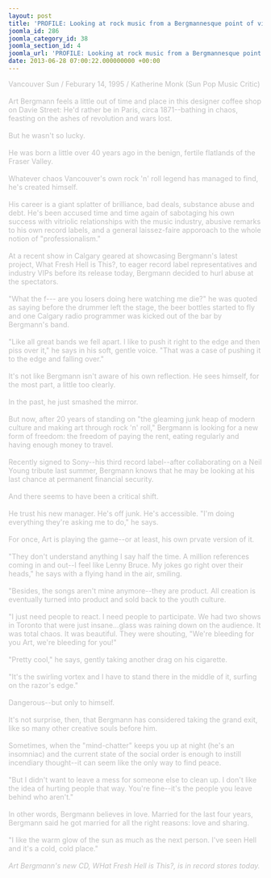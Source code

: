 ```yaml
---
layout: post
title: 'PROFILE: Looking at rock music from a Bergmannesque point of view'
joomla_id: 286
joomla_category_id: 38
joomla_section_id: 4
joomla_url: 'PROFILE: Looking at rock music from a Bergmannesque point of view'
date: 2013-06-28 07:00:22.000000000 +00:00
---
```

<span style="color: #c0c0c0">
Vancouver Sun / Feburary 14, 1995 / Katherine Monk (Sun Pop Music Critic)<br />
<br />
Art Bergmann feels a little out of time and place in this designer coffee shop on Davie Street: He'd rather be in Paris, circa 1871--bathing in chaos, feasting on the ashes of revolution and wars lost.<br />
<br />
But he wasn't so lucky.<br />
<br />
He was born a little over 40 years ago in the benign, fertile flatlands of the Fraser Valley.<br />
<br />
Whatever chaos Vancouver's own rock 'n' roll legend has managed to find, he's created himself.<br />
<br />
His career is a giant splatter of brilliance, bad deals, substance abuse and debt. He's been accused time and time again of sabotaging his own success with vitriolic relationships with the music industry, abusive remarks to his own record labels, and a general laissez-faire apporoach to the whole notion of &quot;professionalism.&quot;<br />
<br />
At a recent show in Calgary geared at showcasing Bergmann's latest project, What Fresh Hell is This?, to eager record label representatives and industry VIPs before its release today, Bergmann decided to hurl abuse at the spectators.<br />
<br />
&quot;What the f--- are you losers doing here watching me die?&quot; he was quoted as saying before the drummer left the stage, the beer bottles started to fly and one Calgary radio programmer was kicked out of the bar by Bergmann's band.<br />
<br />
&quot;Like all great bands we fell apart. I like to push it right to the edge and then piss over it,&quot; he says in his soft, gentle voice. &quot;That was a case of pushing it to the edge and falling over.&quot;<br />
<br />
It's not like Bergmann isn't aware of his own reflection. He sees himself, for the most part, a little too clearly.<br />
<br />
In the past, he just smashed the mirror.<br />
<br />
But now, after 20 years of standing on &quot;the gleaming junk heap of modern culture and making art through rock 'n' roll,&quot; Bergmann is looking for a new form of freedom: the freedom of paying the rent, eating regularly and having enough money to travel.<br />
<br />
Recently signed to Sony--his third record label--after collaborating on a Neil Young tribute last summer, Bergmann knows that he may be looking at his last chance at permanent financial security.<br />
<br />
And there seems to have been a critical shift.<br />
<br />
He trust his new manager. He's off junk. He's accessible. &quot;I'm doing everything they're asking me to do,&quot; he says.<br />
<br />
For once, Art is playing the game--or at least, his own prvate version of it.<br />
<br />
&quot;They don't understand anything I say half the time. A million references coming in and out--I feel like Lenny Bruce. My jokes go right over their heads,&quot; he says with a flying hand in the air, smiling.<br />
<br />
&quot;Besides, the songs aren't mine anymore--they are product. All creation is eventually turned into product and sold back to the youth culture.<br />
<br />
&quot;I just need people to react. I need people to participate. We had two shows in Toronto that were just insane...glass was raining down on the audience. It was total chaos. It was beautiful. They were shouting, &quot;We're bleeding for you Art, we're bleeding for you!&quot;<br />
<br />
&quot;Pretty cool,&quot; he says, gently taking another drag on his cigarette.<br />
<br />
&quot;It's the swirling vortex and I have to stand there in the middle of it, surfing on the razor's edge.&quot;<br />
<br />
Dangerous--but only to himself.<br />
<br />
It's not surprise, then, that Bergmann has considered taking the grand exit, like so many other creative souls before him.<br />
<br />
Sometimes, when the &quot;mind-chatter&quot; keeps you up at night (he's an insomniac) and the current state of the social order is enough to instill incendiary thought--it can seem like the only way to find peace.<br />
<br />
&quot;But I didn't want to leave a mess for someone else to clean up. I don't like the idea of hurting people that way. You're fine--it's the people you leave behind who aren't.&quot;<br />
<br />
In other words, Bergmann believes in love. Married for the last four years, Bergmann said he got married for all the right reasons: love and sharing.<br />
<br />
&quot;I like the warm glow of the sun as much as the next person. I've seen Hell and it's a cold, cold place.&quot;<br />
<br />
<i>Art Bergmann's new CD, WHat Fresh Hell is This?, is in record stores today.</i>
</span>
